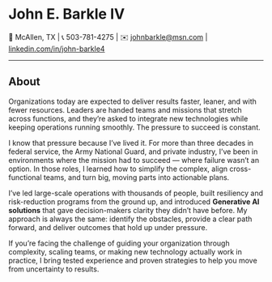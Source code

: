 # John E. Barkle IV  

📍 McAllen, TX | 📞 503-781-4275 | ✉️ johnbarkle@msn.com | [linkedin.com/in/john-barkle4](https://www.linkedin.com/in/john-barkle4)  

---

## About  

Organizations today are expected to deliver results faster, leaner, and with fewer resources. Leaders are handed teams and missions that stretch across functions, and they’re asked to integrate new technologies while keeping operations running smoothly. The pressure to succeed is constant.  

I know that pressure because I’ve lived it. For more than three decades in federal service, the Army National Guard, and private industry, I’ve been in environments where the mission had to succeed — where failure wasn’t an option. In those roles, I learned how to simplify the complex, align cross-functional teams, and turn big, moving parts into actionable plans.  

I’ve led large-scale operations with thousands of people, built resiliency and risk-reduction programs from the ground up, and introduced **Generative AI solutions** that gave decision-makers clarity they didn’t have before. My approach is always the same: identify the obstacles, provide a clear path forward, and deliver outcomes that hold up under pressure.  

If you’re facing the challenge of guiding your organization through complexity, scaling teams, or making new technology actually work in practice, I bring tested experience and proven strategies to help you move from uncertainty to results.  
